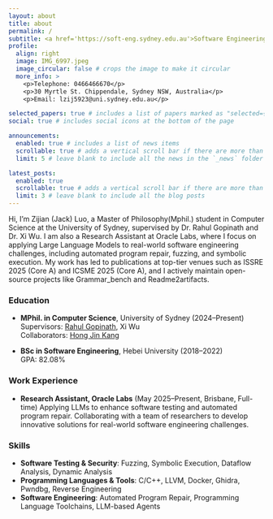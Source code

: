 ```yaml
---
layout: about
title: about
permalink: /
subtitle: <a href='https://soft-eng.sydney.edu.au'>Software Engineering Research</a>. J12/1 Cleveland St, Darlington, NSW 2008. lzij5923@uni.sydney.edu.au. 
profile:
  align: right
  image: IMG_6997.jpeg
  image_circular: false # crops the image to make it circular
  more_info: >
    <p>Telephone: 0466466670</p>
    <p>30 Myrtle St. Chippendale, Sydney NSW, Australia</p>
    <p>Email: lzij5923@uni.sydney.edu.au</p>

selected_papers: true # includes a list of papers marked as "selected={true}"
social: true # includes social icons at the bottom of the page

announcements:
  enabled: true # includes a list of news items
  scrollable: true # adds a vertical scroll bar if there are more than 3 news items
  limit: 5 # leave blank to include all the news in the `_news` folder

latest_posts:
  enabled: true
  scrollable: true # adds a vertical scroll bar if there are more than 3 new posts items
  limit: 3 # leave blank to include all the blog posts
---
```

Hi, I’m Zijian (Jack) Luo, a Master of Philosophy(Mphil.) student in Computer Science at the University of Sydney, supervised by Dr. Rahul Gopinath and Dr. Xi Wu. I am also a Research Assistant at Oracle Labs, where I focus on applying Large Language Models to real-world software engineering challenges, including automated program repair, fuzzing, and symbolic execution. My work has led to publications at top-tier venues such as ISSRE 2025 (Core A) and ICSME 2025 (Core A), and I actively maintain open-source projects like Grammar_bench and Readme2artifacts.

### Education
- **MPhil. in Computer Science**, University of Sydney (2024–Present)  
  Supervisors: [Rahul Gopinath](https://rahul.gopinath.org), Xi Wu  
  Collaborators: [Hong Jin Kang](https://kanghj.github.io)

- **BSc in Software Engineering**, Hebei University (2018–2022)  
  GPA: 82.08%

### Work Experience
- **Research Assistant, Oracle Labs** (May 2025–Present, Brisbane, Full-time) 
Applying LLMs to enhance software testing and automated program repair.
Collaborating with a team of researchers to develop innovative solutions for real-world software engineering challenges. 

### Skills
- **Software Testing & Security**: Fuzzing, Symbolic Execution, Dataflow Analysis, Dynamic Analysis
- **Programming Languages & Tools**: C/C++, LLVM, Docker, Ghidra, Pwndbg, Reverse Engineering
- **Software Engineering**: Automated Program Repair, Programming Language Toolchains, LLM-based Agents


